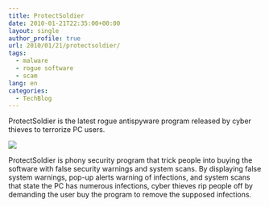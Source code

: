 ```yaml
---
title: ProtectSoldier
date: 2010-01-21T22:35:00+00:00
layout: single
author_profile: true
url: 2010/01/21/protectsoldier/
tags:
  - malware
  - rogue software
  - scam
lang: en
categories: 
  - TechBlog
---
```

ProtectSoldier is the latest rogue antispyware program released by cyber thieves to terrorize PC users.

[![](http://4.bp.blogspot.com/_vaUVXcmC3OI/S1jPkORln8I/AAAAAAAAAtY/FpogBcE3_Jk/s640/ProtectSoldier_GUI.jpg)](http://4.bp.blogspot.com/_vaUVXcmC3OI/S1jPkORln8I/AAAAAAAAAtY/FpogBcE3_Jk/s1600-h/ProtectSoldier_GUI.jpg)

ProtectSoldier is phony security program that trick people into buying the software with false security warnings and system scans. By displaying false system warnings, pop-up alerts warning of infections, and system scans that state the PC has numerous infections, cyber thieves rip people off by demanding the user buy the program to remove the supposed infections.